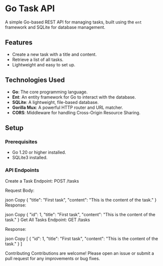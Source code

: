# Go Task API

A simple Go-based REST API for managing tasks, built using the `ent` framework and SQLite for database management.

## Features

- Create a new task with a title and content.
- Retrieve a list of all tasks.
- Lightweight and easy to set up.

## Technologies Used

- **Go**: The core programming language.
- **Ent**: An entity framework for Go to interact with the database.
- **SQLite**: A lightweight, file-based database.
- **Gorilla Mux**: A powerful HTTP router and URL matcher.
- **CORS**: Middleware for handling Cross-Origin Resource Sharing.

## Setup

### Prerequisites

- Go 1.20 or higher installed.
- SQLite3 installed.


### API Endpoints
Create a Task
Endpoint: POST /tasks

Request Body:

json
Copy
{
  "title": "First task",
  "content": "This is the content of the task."
}
Response:

json
Copy
{
  "id": 1,
  "title": "First task",
  "content": "This is the content of the task."
}
Get All Tasks
Endpoint: GET /tasks

Response:

json
Copy
[
  {
    "id": 1,
    "title": "First task",
    "content": "This is the content of the task."
  }
]

Contributing
Contributions are welcome! Please open an issue or submit a pull request for any improvements or bug fixes.
